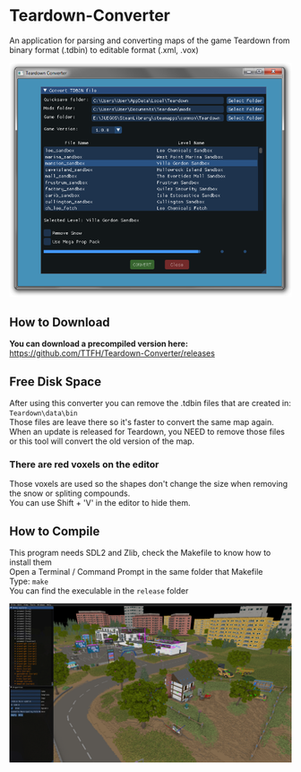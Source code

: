 # Teardown-Converter
An application for parsing and converting maps of the game Teardown from binary format (.tdbin) to editable format (.xml, .vox)  

![UI](https://github.com/TTFH/Teardown-Converter/blob/915781675c2beefefdfd99f4ebc837aaecb1db96/utils/converter_ui.png)  

## How to Download
**You can download a precompiled version here:** https://github.com/TTFH/Teardown-Converter/releases  

## Free Disk Space
After using this converter you can remove the .tdbin files that are created in: `Teardown\data\bin`  
Those files are leave there so it's faster to convert the same map again.  
When an update is released for Teardown, you NEED to remove those files or this tool will convert the old version of the map.

### There are red voxels on the editor
Those voxels are used so the shapes don't change the size when removing the snow or spliting compounds.  
You can use Shift + 'V' in the editor to hide them.  

## How to Compile
This program needs SDL2 and Zlib, check the Makefile to know how to install them  
Open a Terminal / Command Prompt in the same folder that Makefile  
Type: `make`  
You can find the execulable in the `release` folder  

![Editor Example](https://github.com/TTFH/Teardown-Converter/blob/415d7c086d4669cbbaa9762657e97eb9a1d57d97/utils/converter_mall.png)  
